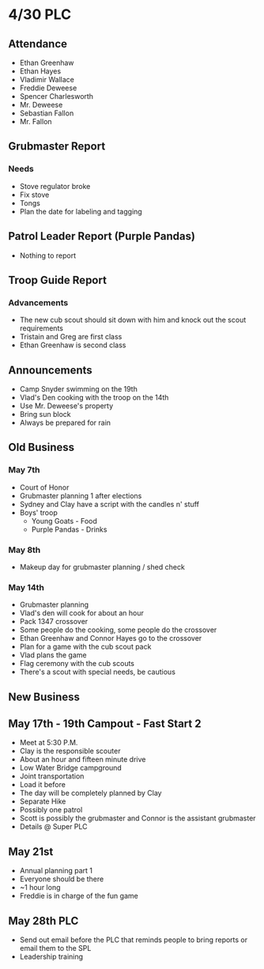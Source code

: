 # 4/30 PLC
## Attendance
 - Ethan Greenhaw
 - Ethan Hayes
 - Vladimir Wallace
 - Freddie Deweese
 - Spencer Charlesworth
 - Mr. Deweese
 - Sebastian Fallon
 - Mr. Fallon

 ## Grubmaster Report
 ### Needs
  - Stove regulator broke
  - Fix stove
  - Tongs
  - Plan the date for labeling and tagging
 ## Patrol Leader Report (Purple Pandas)
  - Nothing to report

## Troop Guide Report
### Advancements
 - The new cub scout should sit down with him and knock out the scout requirements
 - Tristain and Greg are first class
 - Ethan Greenhaw is second class
 
 ## Announcements
  - Camp Snyder swimming on the 19th
  - Vlad's Den cooking with the troop on the 14th
  - Use Mr. Deweese's property
  - Bring sun block
  - Always be prepared for rain
 
 ## Old Business
 ### May 7th
  - Court of Honor
  - Grubmaster planning 1 after elections
  - Sydney and Clay have a script with the candles n' stuff
  - Boys' troop
	  - Young Goats - Food
	  - Purple Pandas - Drinks
### May 8th
 - Makeup day for grubmaster planning / shed check
 ### May 14th
  - Grubmaster planning 
  - Vlad's den will cook for about an hour
  - Pack 1347 crossover
  - Some people do the cooking, some people do the crossover
  - Ethan Greenhaw and Connor Hayes go to the crossover
  - Plan for a game with the cub scout pack
  - Vlad plans the game
  - Flag ceremony with the cub scouts
  - There's a scout with special needs, be cautious
  ## New Business
  ## May 17th - 19th Campout - Fast Start 2
   - Meet at 5:30 P.M.
   - Clay is the responsible scouter
   - About an hour and fifteen minute drive
   - Low Water Bridge campground
   - Joint transportation
   - Load it before
   - The day will be completely planned by Clay
   - Separate Hike
   - Possibly one patrol
   - Scott is possibly the grubmaster and Connor is the assistant grubmaster
   - Details @ Super PLC
  ## May 21st
   - Annual planning part 1
   - Everyone should be there
   - ~1 hour long
   - Freddie is in charge of the fun game
  ## May 28th PLC
   - Send out email before the PLC that reminds people to bring reports or email them to the SPL
   - Leadership training 
 
<!--stackedit_data:
eyJoaXN0b3J5IjpbLTIyMjE1OTk0NywxNjg1MjI5MjQ0LC0xMz
Q1NzEyMDhdfQ==
-->